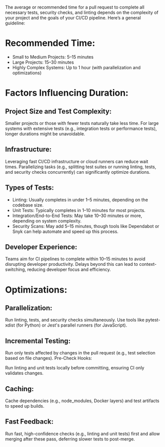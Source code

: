 The average or recommended time for a pull request to complete all necessary
tests, security checks, and linting depends on the complexity of your project
and the goals of your CI/CD pipeline. Here’s a general guideline:

# Recommended Time:

* Small to Medium Projects: 5–15 minutes
* Large Projects: 15–30 minutes
* Highly Complex Systems: Up to 1 hour (with parallelization and optimizations)

# Factors Influencing Duration:

## Project Size and Test Complexity:

Smaller projects or those with fewer tests naturally take less time.
For large systems with extensive tests (e.g., integration tests or performance tests), longer durations might be unavoidable.

## Infrastructure:

Leveraging fast CI/CD infrastructure or cloud runners can reduce wait times.
Parallelizing tasks (e.g., splitting test suites or running linting, tests, and security checks concurrently) can significantly optimize durations.

## Types of Tests:

* Linting: Usually completes in under 1–5 minutes, depending on the codebase size.
* Unit Tests: Typically completes in 1–10 minutes for most projects.
* Integration/End-to-End Tests: May take 10–30 minutes or more, depending on system complexity.
* Security Scans: May add 5–15 minutes, though tools like Dependabot or Snyk can help automate and speed up this process.

## Developer Experience:

Teams aim for CI pipelines to complete within 10–15 minutes to avoid disrupting developer productivity.
Delays beyond this can lead to context-switching, reducing developer focus and efficiency.

# Optimizations:

## Parallelization:

Run linting, tests, and security checks simultaneously.
Use tools like pytest-xdist (for Python) or Jest's parallel runners (for JavaScript).

## Incremental Testing:

Run only tests affected by changes in the pull request (e.g., test selection based on file changes).
Pre-Check Hooks:

Run linting and unit tests locally before committing, ensuring CI only validates changes.

## Caching:

Cache dependencies (e.g., node_modules, Docker layers) and test artifacts to speed up builds.

## Fast Feedback:

Run fast, high-confidence checks (e.g., linting and unit tests) first and allow
merging after these pass, deferring slower tests to post-merge.
